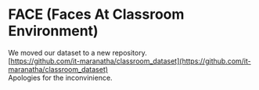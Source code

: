 # FACE (Faces At Classroom Environment)

We moved our dataset to a new repository. <br/>
[https://github.com/it-maranatha/classroom_dataset](https://github.com/it-maranatha/classroom_dataset) <br/>
Apologies for the inconvinience.
